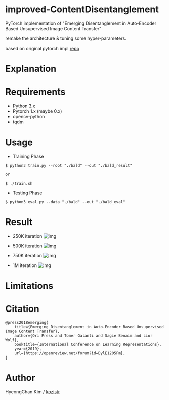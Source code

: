 # improved-ContentDisentanglement
PyTorch implementation of "Emerging Disentanglement in Auto-Encoder Based Unsupervised Image Content Transfer"

remake the architecture & tuning some hyper-parameters.

based on original pytorch impl [repo](https://github.com/oripress/ContentDisentanglement)

# Explanation

# Requirements
* Python 3.x
* Pytorch 1.x (maybe 0.x)
* opencv-python
* tqdm

# Usage

* Training Phase
```
$ python3 train.py --root "./bald" --out "./bald_result"

or

$ ./train.sh
```

* Testing Phase
```
$ python3 eval.py --data "./bald" --out "./bald_eval"
```

# Result

* 250K iteration
![img](./bald_result/experiments_250000.png)

* 500K iteration
![img](./bald_result/experiments_500000.png)

* 750K iteration
![img](./bald_result/experiments_750000.png)

* 1M iteration
![img](./bald_result/experiments_1000000.png)

# Limitations


# Citation
```
@press2018emerging{
    title={Emerging Disentanglement in Auto-Encoder Based Unsupervised Image Content Transfer},
    author={Ori Press and Tomer Galanti and Sagie Benaim and Lior Wolf},
    booktitle={International Conference on Learning Representations},
    year={2019},
    url={https://openreview.net/forum?id=BylE1205Fm},
}
```

# Author

HyeongChan Kim / [kozistr](http://kozistr.tech)
